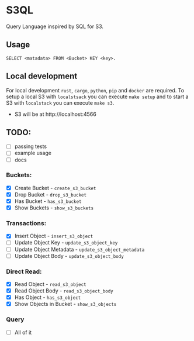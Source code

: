 # S3QL

Query Language inspired by SQL for S3.

## Usage

```
SELECT <matadata> FROM <Bucket> KEY <key>.
```

## Local development
For local development `rust`, `cargo`, `python`, `pip` and `docker` are required. To setup a local S3 with `localstsack` you can execute `make setup` and to start a S3 with `localstack` you can execute `make s3`.

* S3 will be at http://localhost:4566

## TODO:
- [ ] passing tests
- [ ] example usage
- [ ] docs

### Buckets:
- [x] Create Bucket - `create_s3_bucket`
- [x] Drop Bucket - `drop_s3_bucket`
- [x] Has Bucket - `has_s3_bucket`
- [x] Show Buckets - `show_s3_buckets`

### Transactions:
- [x] Insert Object - `insert_s3_object`
- [ ] Update Object Key - `update_s3_object_key`
- [ ] Update Object Metadata - `update_s3_object_metadata`
- [ ] Update Object Body - `update_s3_object_body`

### Direct Read:
- [x] Read Object - `read_s3_object`
- [x] Read Object Body - `read_s3_object_body`
- [x] Has Object - `has_s3_object`
- [x] Show Objects in Bucket - `show_s3_objects`

### Query
- [ ] All of it